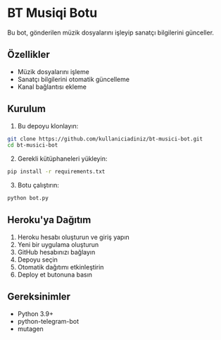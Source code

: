 # BT Musiqi Botu

Bu bot, gönderilen müzik dosyalarını işleyip sanatçı bilgilerini günceller.

## Özellikler
- Müzik dosyalarını işleme
- Sanatçı bilgilerini otomatik güncelleme
- Kanal bağlantısı ekleme

## Kurulum

1. Bu depoyu klonlayın:
```bash
git clone https://github.com/kullaniciadiniz/bt-musici-bot.git
cd bt-musici-bot
```

2. Gerekli kütüphaneleri yükleyin:
```bash
pip install -r requirements.txt
```

3. Botu çalıştırın:
```bash
python bot.py
```

## Heroku'ya Dağıtım

1. Heroku hesabı oluşturun ve giriş yapın
2. Yeni bir uygulama oluşturun
3. GitHub hesabınızı bağlayın
4. Depoyu seçin
5. Otomatik dağıtımı etkinleştirin
6. Deploy et butonuna basın

## Gereksinimler
- Python 3.9+
- python-telegram-bot
- mutagen
